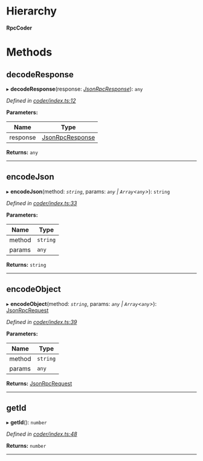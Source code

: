 

# Hierarchy

**RpcCoder**

# Methods

<a id="decoderesponse"></a>

##  decodeResponse

▸ **decodeResponse**(response: *[JsonRpcResponse](../modules/_types_.md#jsonrpcresponse)*): `any`

*Defined in [coder/index.ts:12](https://github.com/polkadot-js/api/blob/f6c93e4/packages/rpc-provider/src/coder/index.ts#L12)*

**Parameters:**

| Name | Type |
| ------ | ------ |
| response | [JsonRpcResponse](../modules/_types_.md#jsonrpcresponse) |

**Returns:** `any`

___
<a id="encodejson"></a>

##  encodeJson

▸ **encodeJson**(method: *`string`*, params: *`any` | `Array`<`any`>*): `string`

*Defined in [coder/index.ts:33](https://github.com/polkadot-js/api/blob/f6c93e4/packages/rpc-provider/src/coder/index.ts#L33)*

**Parameters:**

| Name | Type |
| ------ | ------ |
| method | `string` |
| params | `any` | `Array`<`any`> |

**Returns:** `string`

___
<a id="encodeobject"></a>

##  encodeObject

▸ **encodeObject**(method: *`string`*, params: *`any` | `Array`<`any`>*): [JsonRpcRequest](../modules/_types_.md#jsonrpcrequest)

*Defined in [coder/index.ts:39](https://github.com/polkadot-js/api/blob/f6c93e4/packages/rpc-provider/src/coder/index.ts#L39)*

**Parameters:**

| Name | Type |
| ------ | ------ |
| method | `string` |
| params | `any` | `Array`<`any`> |

**Returns:** [JsonRpcRequest](../modules/_types_.md#jsonrpcrequest)

___
<a id="getid"></a>

##  getId

▸ **getId**(): `number`

*Defined in [coder/index.ts:48](https://github.com/polkadot-js/api/blob/f6c93e4/packages/rpc-provider/src/coder/index.ts#L48)*

**Returns:** `number`

___

